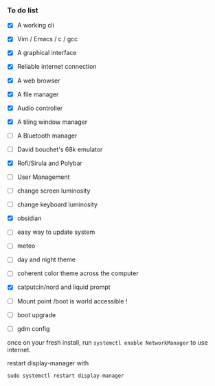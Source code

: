 
### To do list

- [x] A working cli
- [x] Vim / Emacs / c / gcc
- [x] A graphical interface
- [x] Reliable internet connection
- [x] A web browser
- [x] A file manager
- [x] Audio controller
- [x] A tiling window manager
- [ ] A Bluetooth manager
- [ ] David bouchet's 68k emulator
- [x] Rofi/Sirula and Polybar
- [ ] User Management
- [ ] change screen luminosity
- [ ] change keyboard luminosity
- [x] obsidian
- [ ] easy way to update system
- [ ] meteo
- [ ] day and night theme
- [ ] coherent color theme across the computer
- [x] catputcin/nord and liquid prompt


- [ ] Mount point /boot is world accessible !
- [ ] boot upgrade
- [ ] gdm config


once on your fresh install, run `systemctl enable NetworkManager` to use internet.

restart display-manager with 
```shell
sudo systemctl restart display-manager
```